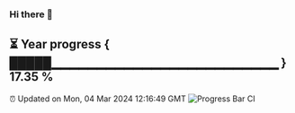 ### Hi there 👋
⏳ Year progress { █████▁▁▁▁▁▁▁▁▁▁▁▁▁▁▁▁▁▁▁▁▁▁▁▁▁ } 17.35 %
---
⏰ Updated on Mon, 04 Mar 2024 12:16:49 GMT
![Progress Bar CI](https://github.com/Moyi321/Moyi321/workflows/Progress%20Bar%20CI/badge.svg)
